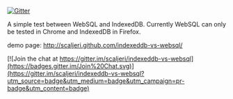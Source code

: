 [![Gitter](https://badges.gitter.im/Join%20Chat.svg)](https://gitter.im/scaljeri/indexeddb-vs-websql?utm_source=badge&utm_medium=badge&utm_campaign=pr-badge)

A simple test between WebSQL and IndexedDB. Currently WebSQL can only be tested in Chrome and IndexedDB in Firefox.

demo page: http://scaljeri.github.com/indexeddb-vs-websql/


[![Join the chat at https://gitter.im/scaljeri/indexeddb-vs-websql](https://badges.gitter.im/Join%20Chat.svg)](https://gitter.im/scaljeri/indexeddb-vs-websql?utm_source=badge&utm_medium=badge&utm_campaign=pr-badge&utm_content=badge)